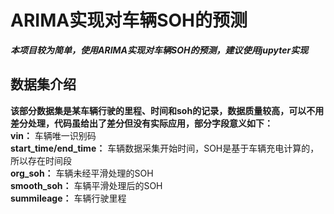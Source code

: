 # ARIMA实现对车辆SOH的预测
***本项目较为简单，使用ARIMA实现对车辆SOH的预测，建议使用jupyter实现***

## 数据集介绍
  **该部分数据集是某车辆行驶的里程、时间和soh的记录，数据质量较高，可以不用差分处理，代码虽给出了差分但没有实际应用，部分字段意义如下：**  
  **vin：**
  车辆唯一识别码  
  **start_time/end_time：**
  车辆数据采集开始时间，SOH是基于车辆充电计算的，所以存在时间段  
  **org_soh：**
  车辆未经平滑处理的SOH  
  **smooth_soh：**
  车辆平滑处理后的SOH  
  **summileage：**
  车辆行驶里程  

